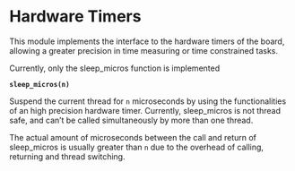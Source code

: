# Hardware Timers

This module implements the interface to the hardware timers of the board, allowing a greater precision in time measuring or time constrained tasks.

Currently, only the sleep_micros function is implemented


**`sleep_micros(n)`**

Suspend the current thread for ```n``` microseconds by using the functionalities of an high precision
hardware timer. Currently, sleep_micros is not thread safe, and can’t be called simultaneously by more than one thread.

The actual amount of microseconds between the call and return of sleep_micros is usually greater than ```n``` due to the overhead of calling,
returning and thread switching.
<!--stackedit_data:
eyJoaXN0b3J5IjpbMTQxMTg5NzU4NywtMTMzMjE5NDU3M119
-->